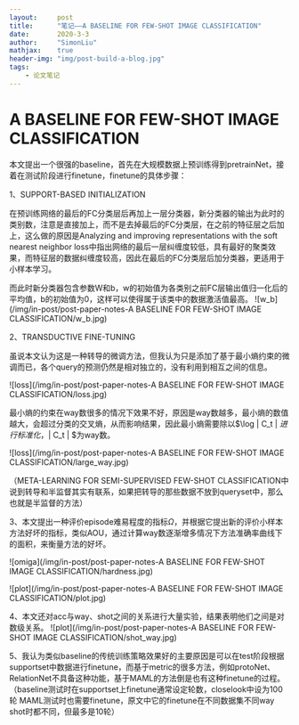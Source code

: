 ```yaml
---
layout:     post
title:      "笔记——A BASELINE FOR FEW-SHOT IMAGE CLASSIFICATION"
date:       2020-3-3
author:     "SimonLiu"
mathjax:    true
header-img: "img/post-build-a-blog.jpg"
tags:
    - 论文笔记
---
```

# A BASELINE FOR FEW-SHOT IMAGE CLASSIFICATION
本文提出一个很强的baseline，首先在大规模数据上预训练得到pretrainNet，接着在测试阶段进行finetune，finetune的具体步骤：

1、SUPPORT-BASED INITIALIZATION

在预训练网络的最后的FC分类层后再加上一层分类器，新分类器的输出为此时的类别数，注意是直接加上，而不是去掉最后的FC分类层，在之前的特征层之后加上，这么做的原因是Analyzing and improving representations with the soft nearest neighbor loss中指出网络的最后一层纠缠度较低，具有最好的聚类效果，而特征层的数据纠缠度较高，因此在最后的FC分类层后加分类器，更适用于小样本学习。

而此时新分类器包含参数W和b，w的初始值为各类别之前FC层输出值归一化后的平均值，b的初始值为0，这样可以使得属于该类中的数据激活值最高。
![w_b](/img/in-post/post-paper-notes-A BASELINE FOR FEW-SHOT IMAGE CLASSIFICATION/w_b.jpg)

2、TRANSDUCTIVE FINE-TUNING

虽说本文认为这是一种转导的微调方法，但我认为只是添加了基于最小熵约束的微调而已，各个query的预测仍然是相对独立的，没有利用到相互之间的信息。

![loss](/img/in-post/post-paper-notes-A BASELINE FOR FEW-SHOT IMAGE CLASSIFICATION/loss.jpg)

最小熵的约束在way数很多的情况下效果不好，原因是way数越多，最小熵的数值越大，会超过分类的交叉熵，从而影响结果，因此最小熵需要除以$\log \| C_t \| $进行标准化，$\| C_t \| $为way数。

![loss](/img/in-post/post-paper-notes-A BASELINE FOR FEW-SHOT IMAGE CLASSIFICATION/large_way.jpg)

（META-LEARNING FOR SEMI-SUPERVISED FEW-SHOT CLASSIFICATION中说到转导和半监督其实有联系，如果把转导的那些数据不放到queryset中，那么也就是半监督的方法）

3、本文提出一种评价episode难易程度的指标$\Omega$，并根据它提出新的评价小样本方法好坏的指标，类似AOU，通过计算way数逐渐增多情况下方法准确率曲线下的面积，来衡量方法的好坏。

![omiga](/img/in-post/post-paper-notes-A BASELINE FOR FEW-SHOT IMAGE CLASSIFICATION/hardness.jpg)

![plot](/img/in-post/post-paper-notes-A BASELINE FOR FEW-SHOT IMAGE CLASSIFICATION/plot.jpg)

4、本文还对acc与way、shot之间的关系进行大量实验，结果表明他们之间是对数级关系。
![plot](/img/in-post/post-paper-notes-A BASELINE FOR FEW-SHOT IMAGE CLASSIFICATION/shot_way.jpg)

5、我认为类似baseline的传统训练策略效果好的主要原因是可以在test阶段根据supportset中数据进行finetune，而基于metric的很多方法，例如protoNet、RelationNet不具备这种功能，基于MAML的方法倒是也有这种finetune的过程。（baseline测试时在supportset上finetune通常设定轮数，closelook中设为100轮
MAML测试时也需要finetune，原文中它的finetune在不同数据集不同way shot时都不同，但最多是10轮）

